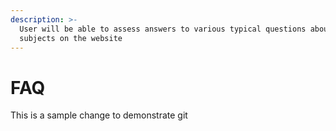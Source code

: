 ```yaml
---
description: >-
  User will be able to assess answers to various typical questions about various
  subjects on the website
---
```


# FAQ
This is a sample change to demonstrate git

